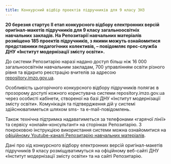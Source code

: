 ```yaml
---
title: Конкурсний відбір проектів підручників для 9 класу ЗНЗ
---
```


**20 березня стартує ІІ етап конкурсного відбору електронних версій оригінал-макетів підручників для 9 класу загальноосвітніх навчальних закладів. На Репозитарії навчальних матеріалів розміщено 185 проектів підручників, з якими можуть ознайомитися представники педагогічних колективів, – повідомляє прес-служба ДНУ «Інститут модернізації змісту освіти».**

До системи Репозитарію наразі надано доступ більш ніж 16 000 загальноосвітнім навчальним закладам, 700 управлінням освіти різного рівня та відкрито реєстрацію вчителів за адресою [repository.imzo.gov.ua](http://www.repository.imzo.gov.ua/).

Особливість цьогорічного конкурсного відбору підручників полягає в прозорому доступі кожного користувача системи repository.imzo.gov.ua через особисті кабінети, створеної на базі ДНУ «Інститут модернізації змісту освіти». Комунікація та підтвердження дій у системі здійснюватиметься шляхом sms- та e-mail-повідомлень.

Також технічна підтримка надаватиметься за телефонами «гарячої лінії» та сервісу «онлайн-консультант» на сторінках Репозитарію. З покроковою інструкцією використання системи можна ознайомитися на [офіційному Youtube-каналі Репозитарію навчальних матеріалів](https://www.youtube.com/channel/UCBd8zcJ9g3WAugRrD1NsjuQ).

Дані про хід конкурсного відбору електронних версій оригінал-макетів підручників 9 класу розміщуватимуться на офіційному веб-сайті ДНУ «Інститут модернізації змісту освіти» та на сайті Репозитарію.

